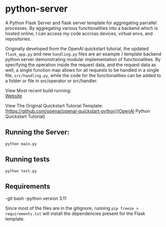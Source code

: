 # python-server

A Python Flask Server and flask server template for aggregating parrallel processes. By aggregating various functionalities into a backend which is hosted online, I can access my code accross devices, virtual envs, and repositories.  

Originally developed from the OpenAI quickstart tutorial, the updated ```flask_app.py``` and new ```handling.py``` files are an example / template backend python server demonstrating modular implementation of functionalities. By specifying the operation inside the request data, and the request data as well, a single function map allows for all requests to be handled in a single file, ```src/handling.py```, while the code for the functionalities can be added to a folder or file in src/operator or src/handler.

View Most recent build running:  
[Website](http://bilan604.pythonanywhere.com)  

View The Original Quickstart Tutorial Template:
[https://github.com/openai/openai-quickstart-python](OpenAI Python Quickstart Tutorial)


## Running the Server:
```
python main.py
```

## Running tests
```
python test.py
```

## Requirements
-git bash
-python version 3.11

Since most of the files are in the gitignore, running ```pip freeze > requirements.txt``` will install the dependencies present for the Flask template.
